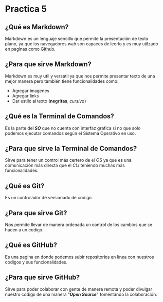 # Practica 5 

## ¿Qué es Markdown?

Markdown es un lenguaje sencillo que permite la presentación de texto plano, ya que los navegadores _web_ son capaces de leerlo y es muy utilzado en paginas como Github.

## ¿Para que sirve Markdown?

Markdown es muy util y versatil ya que nos permite presentar texto de una mejor manera pero también tiene funcionalidades como:

- Agregar imagenes
- Agregar links 
- Dar estilo al texto (**negritas**, _cursiva_)

## ¿Qué es la Terminal de Comandos?

Es la parte del **_SO_** que no cuenta con interfaz grafica si no que solo podemos ejecutar comandos según el Sistema Operativo en uso. 

## ¿Para que sirve la Terminal de Comandos?

Sirve para tener un control más certero de el _OS_ ya que es una comunicación más directa que el _CLI_ teniendo muchas más funcionalidades.

## ¿Qué es Git?

Es un controlador de versionado de codigo. 

## ¿Para que sirve Git?

Nos permite llevar de manera ordenada un control de los cambios que se hacen a un codigo.

## ¿Qué es GitHub?

Es una pagina en donde podemos subir repositorios en línea con nuestros codigos y sus funcionalidades.

## ¿Para que sirve GitHub?

Sirve para poder colaborar con gente de manera remota y poder divulgar nuestro codigo de una manera "**_Open Source_**" fomentando la colaboración.  
